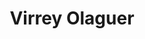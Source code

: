 ---
thumbnail: /images/brokers-and-realtors/portfolio/virrey-olaguer/thumbnail.jpg
title: Virrey Olaguer
credit: BOOSARQ
order: 12
---